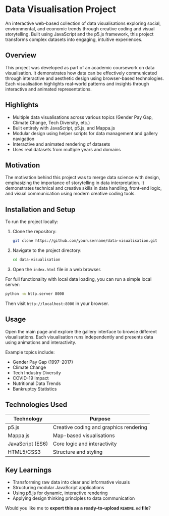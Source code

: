 # Data Visualisation Project

An interactive web-based collection of data visualisations exploring social, environmental, and economic trends through creative coding and visual storytelling. Built using JavaScript and the p5.js framework, this project transforms complex datasets into engaging, intuitive experiences.

## Overview

This project was developed as part of an academic coursework on data visualisation. It demonstrates how data can be effectively communicated through interactive and aesthetic design using browser-based technologies. Each visualisation highlights real-world patterns and insights through interactive and animated representations.

## Highlights

- Multiple data visualisations across various topics (Gender Pay Gap, Climate Change, Tech Diversity, etc.)
- Built entirely with JavaScript, p5.js, and Mappa.js
- Modular design using helper scripts for data management and gallery navigation
- Interactive and animated rendering of datasets
- Uses real datasets from multiple years and domains

## Motivation

The motivation behind this project was to merge data science with design, emphasizing the importance of storytelling in data interpretation. It demonstrates technical and creative skills in data handling, front-end logic, and visual communication using modern creative coding tools.

## Installation and Setup

To run the project locally:

1. Clone the repository:
   ```bash
   git clone https://github.com/yourusername/data-visualisation.git

2. Navigate to the project directory:

   ```bash
   cd data-visualisation
   ```
3. Open the `index.html` file in a web browser.

For full functionality with local data loading, you can run a simple local server:

```bash
python -m http.server 8000
```

Then visit `http://localhost:8000` in your browser.

## Usage

Open the main page and explore the gallery interface to browse different visualisations.
Each visualisation runs independently and presents data using animations and interactivity.

Example topics include:

* Gender Pay Gap (1997–2017)
* Climate Change
* Tech Industry Diversity
* COVID-19 Impact
* Nutritional Data Trends
* Bankruptcy Statistics

## Technologies Used

| Technology       | Purpose                                |
| ---------------- | -------------------------------------- |
| p5.js            | Creative coding and graphics rendering |
| Mappa.js         | Map-based visualisations               |
| JavaScript (ES6) | Core logic and interactivity           |
| HTML5/CSS3       | Structure and styling                  |

## Key Learnings

* Transforming raw data into clear and informative visuals
* Structuring modular JavaScript applications
* Using p5.js for dynamic, interactive rendering
* Applying design thinking principles to data communication


Would you like me to **export this as a ready-to-upload `README.md` file**?
```
